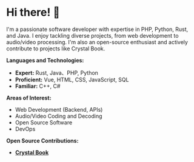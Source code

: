 # Hi there! 👋

I'm a passionate software developer with expertise in PHP, Python, Rust, and Java. I enjoy tackling diverse projects, from web development to audio/video processing. I'm also an open-source enthusiast and actively contribute to projects like Crystal Book.

**Languages and Technologies:**

* **Expert:** Rust, Java、PHP, Python
* **Proficient:** Vue, HTML, CSS, JavaScript, SQL
* **Familiar:** C++, C#

**Areas of Interest:**

* Web Development (Backend, APIs)
* Audio/Video Coding and Decoding
* Open Source Software
* DevOps


**Open Source Contributions:**

* [**Crystal Book**](https://github.com/crystal-lang/crystal-book)
